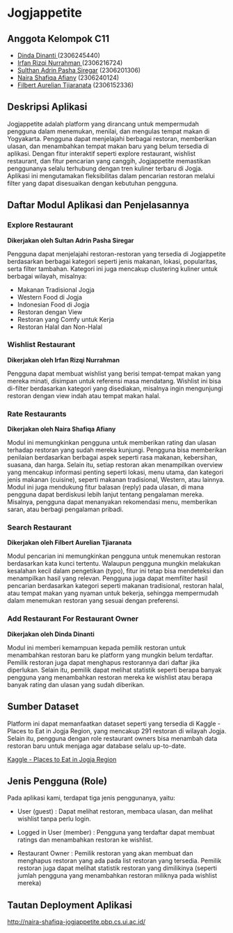 # Jogjappetite
## Anggota Kelompok C11
- [Dinda Dinanti ](https://github.com/dinan26)(2306245440)
- [Irfan Rizqi Nurrahman ](https://github.com/irfanrizqinr)(2306216724)
- [Sulthan Adrin Pasha Siregar](https://github.com/sulthanadrin) (2306201306)
- [Naira Shafiqa Afiany](https://github.com/nairafiany) (2306240124)
- [Filbert Aurelian Tjiaranata](https://github.com/FilbertAT) (2306152336)

## Deskripsi Aplikasi
Jogjappetite adalah platform yang dirancang untuk mempermudah pengguna dalam menemukan, menilai, dan mengulas tempat makan di Yogyakarta. Pengguna dapat menjelajahi berbagai restoran, memberikan ulasan, dan menambahkan tempat makan baru yang belum tersedia di aplikasi. Dengan fitur interaktif seperti explore restaurant, wishlist restaurant, dan fitur pencarian yang canggih, Jogjappetite memastikan penggunanya selalu terhubung dengan tren kuliner terbaru di Jogja. Aplikasi ini mengutamakan fleksibilitas dalam pencarian restoran melalui filter yang dapat disesuaikan dengan kebutuhan pengguna.

## Daftar Modul Aplikasi dan Penjelasannya
### Explore Restaurant
**Dikerjakan oleh Sultan Adrin Pasha Siregar**

Pengguna dapat menjelajahi restoran-restoran yang tersedia di Jogjappetite berdasarkan berbagai kategori seperti jenis makanan, lokasi, popularitas, serta filter tambahan. Kategori ini juga mencakup clustering kuliner untuk berbagai wilayah, misalnya:

* Makanan Tradisional Jogja
* Western Food di Jogja
* Indonesian Food di Jogja
* Restoran dengan View
* Restoran yang Comfy untuk Kerja
* Restoran Halal dan Non-Halal

### Wishlist Restaurant
**Dikerjakan oleh Irfan Rizqi Nurrahman**

Pengguna dapat membuat wishlist yang berisi tempat-tempat makan yang mereka minati, disimpan untuk referensi masa mendatang. Wishlist ini bisa di-filter berdasarkan kategori yang disediakan, misalnya ingin mengunjungi restoran dengan view indah atau tempat makan halal.

### Rate Restaurants
**Dikerjakan oleh Naira Shafiqa Afiany**

Modul ini memungkinkan pengguna untuk memberikan rating dan ulasan terhadap restoran yang sudah mereka kunjungi. Pengguna bisa memberikan penilaian berdasarkan berbagai aspek seperti rasa makanan, kebersihan, suasana, dan harga. Selain itu, setiap restoran akan menampilkan overview yang mencakup informasi penting seperti lokasi, menu utama, dan kategori jenis makanan (cuisine), seperti makanan tradisional, Western, atau lainnya. Modul ini juga mendukung fitur balasan (reply) pada ulasan, di mana pengguna dapat berdiskusi lebih lanjut tentang pengalaman mereka. Misalnya, pengguna dapat menanyakan rekomendasi menu, memberikan saran, atau berbagi pengalaman pribadi.

### Search Restaurant
**Dikerjakan oleh Filbert Aurelian Tjiaranata**

Modul pencarian ini memungkinkan pengguna untuk menemukan restoran berdasarkan kata kunci tertentu. Walaupun pengguna mungkin melakukan kesalahan kecil dalam pengetikan (typo), fitur ini tetap bisa mendeteksi dan menampilkan hasil yang relevan. Pengguna juga dapat memfilter hasil pencarian berdasarkan kategori seperti makanan tradisional, restoran halal, atau tempat makan yang nyaman untuk bekerja, sehingga mempermudah dalam menemukan restoran yang sesuai dengan preferensi.

### Add Restaurant For Restaurant Owner
**Dikerjakan oleh Dinda Dinanti**

Modul ini memberi kemampuan kepada pemilik restoran untuk menambahkan restoran baru ke platform yang mungkin belum terdaftar. Pemilik restoran juga dapat menghapus restorannya dari daftar jika diperlukan. Selain itu, pemilik dapat melihat statistik seperti berapa banyak pengguna yang menambahkan restoran mereka ke wishlist atau berapa banyak rating dan ulasan yang sudah diberikan.


## Sumber Dataset
Platform ini dapat memanfaatkan dataset seperti yang tersedia di Kaggle - Places to Eat in Jogja Region, yang mencakup 291 restoran di wilayah Jogja. Selain itu, pengguna dengan role restaurant owners bisa menambah data restoran baru untuk menjaga agar database selalu up-to-date.

[Kaggle - Places to Eat in Jogja Region](https://www.kaggle.com/datasets/yudhaislamisulistya/places-to-eat-in-the-jogja-region?resource=download)

## Jenis Pengguna (Role)
Pada aplikasi kami, terdapat tiga jenis penggunanya, yaitu:
* User (guest) : 
Dapat melihat restoran, membaca ulasan, dan melihat wishlist tanpa perlu login.

* Logged in User (member) : 
Pengguna yang terdaftar dapat membuat ratings dan menambahkan restoran ke wishlist.

* Restaurant Owner :
Pemilik restoran yang akan membuat dan menghapus restoran yang ada pada list restoran yang tersedia. Pemilik restoran juga dapat melihat statistik restoran yang dimilikinya (seperti jumlah pengguna yang menambahkan restoran miliknya pada wishlist mereka)

## Tautan Deployment Aplikasi
http://naira-shafiqa-jogjappetite.pbp.cs.ui.ac.id/